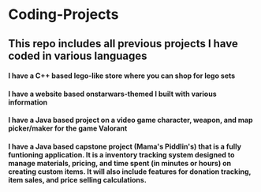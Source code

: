 # Coding-Projects
## This repo includes all previous projects I have coded in various languages
#### I have a C++ based lego-like store where you can shop for lego sets
#### I have a website based onstarwars-themed I built with various information
#### I have a Java based project on a video game character, weapon, and map picker/maker for the game Valorant
#### I have a Java based capstone project (Mama's Piddlin's) that is a fully funtioning application.  It is a inventory tracking system designed to manage materials, pricing, and time spent (in minutes or hours) on creating custom items. It will also include features for donation tracking, item sales, and price selling calculations.
